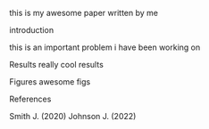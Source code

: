this is my awesome paper written by me

introduction

this is an important problem i have been working on

Results
really cool results

Figures
awesome figs

References

Smith J. (2020)
Johnson J. (2022)

